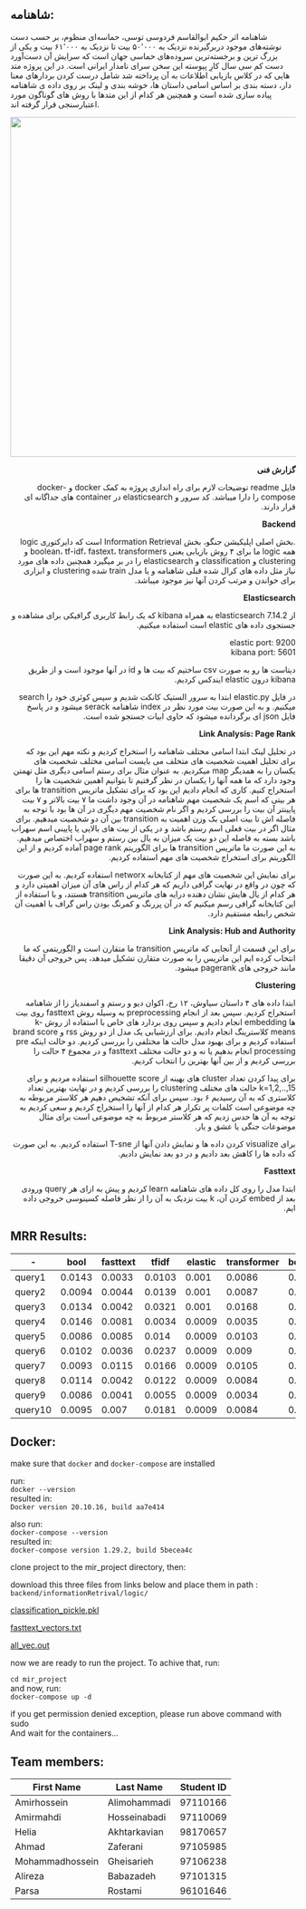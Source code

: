 ## شاهنامه:
شاهنامه اثر حکیم ابوالقاسم فردوسی توسی، حماسه‌ای منظوم، بر حسب دست نوشته‌های موجود دربرگیرنده نزدیک به ۵۰٬۰۰۰ بیت تا نزدیک به ۶۱٬۰۰۰ بیت و یکی از بزرگ‌ ترین و برجسته‌ترین سروده‌های حماسی جهان است که سرایش آن دست‌آورد دست‌ کم سی سال کارِ پیوسته این سخن‌ سرای نامدار ایرانی است.
در این پروژه متد هایی که در کلاس بازیابی اطلاعات به آن پرداخته شد شامل درست کردن بردارهای معنا دار، دسته بندی بر اساس اسامی داستان ها، خوشه بندی و لینک بر روی داده ی شاهنامه پیاده سازی شده است و همچنین هر کدام از این متدها با روش های گوناگون مورد اعتبارسنجی قرار گرفته اند. 


<p align="center">
<img src="https://github.com/IR1401-Spring-Final-Projects/Shahname1401-2_21/blob/main/backend/shahname.jpg" height="600">
</p>

<div dir="rtl">

<b>گزارش فنی</b>

فایل readme توضیحات لازم برای راه اندازی پروژه به کمک docker و docker-compose را دارا میباشد. کد سرور و elasticsearch در container های جداگانه ای قرار دارند.


<b>Backend</b>

.بخش اصلی اپلیکیشن جنگو، بخش Information Retrieval است که دایرکتوری logic همه logic ما برای ۴ روش بازیابی یعنی boolean، tf-idf، fastext، transformers و clustering و classification و elasticsearch را در بر میگیرد
همچنین داده های مورد نیاز مثل داده های کرال شده قبلی شاهنامه و یا مدل train شده clustering و ابزاری برای خواندن و مرتب کردن آنها نیز موجود میباشد.



<b>Elasticsearch</b>

از elasticsearch 7.14.2 به همراه kibana که یک رابط کاربری گرافیکی برای مشاهده و جستجوی داده های elastic است استفاده میکنیم.

elastic port: 9200
<br/>
kibana port: 5601

دیتاست ها رو به صورت csv ساختیم که بیت ها و id در آنها موجود است و از طریق kibana درون elastic ایندکس کردیم.

در فایل elastic.py ابتدا به سرور الستیک کانکت شدیم و سپس کوئری خود را search میکنیم. و به این صورت بیت مورد نظر در index شاهنامه serack میشود و در پاسخ فایل json ای برگردانده میشود که حاوی ابیات جستجو شده است.


<b>Link Analysis: Page Rank</b>


در تحلیل لینک ابتدا اسامی مختلف شاهنامه را استخراج کردیم و نکته مهم این بود که برای تحلیل اهمیت شخصیت های متخلف می بایست اسامی مختلف شخصیت های یکسان را به همدیگر map میکردیم. به عنوان مثال برای رستم اسامی دیگری مثل تهمتن وجود دارد که ما همه آنها را یکسان در نظر گرفتیم تا بتوانیم اهمین شخصیت ها را استخراج کنیم. کاری که انجام دادیم این بود که برای تشکیل ماتریس transition ها برای هر بیتی که اسم یک شخصیت مهم شاهنامه در آن وجود داشت ما ۷ بیت بالاتر و ۷ بیت پایینتر آن بیت را بررسی کردیم و اگر نام شخصیت مهم دیگری در آن ها بود با توجه به فاصله اش تا بیت اصلی بک وزن اهمیت به
transition
بین آن دو شخصیت میدهیم.
برای مثال اگر در بیت فعلی اسم رستم باشد و در یکی از بیت های بالایی یا پایینی اسم سهراب باشد بسته به فاصله این دو بیت یک میزان به یال بین رستم و سهراب اختصاص میدهیم. به این صورت ما ماتریس transition ها برای الگوریتم page rank آماده کردیم و از این الگوریتم برای استخراج شخصیت های مهم استفاده کردیم.

برای نمایش این شخصیت های مهم از کتابخانه networx استفاده کردیم. به این صورت که چون در واقع در نهایت گرافی داریم که هر کدام از راس های آن میزان اهمیتی دارد و هر کدام از یال هایش نشان دهنده درایه های ماتریس transition هستند، و با استفاده از این کتابخانه گرافی رسم میکنیم که در آن پررنگ و کمرنگ بودن راس گراف با اهمیت آن شخص رابطه مستقیم دارد.



<b>Link Analysis: Hub and Authority</b>

برای این قسمت از آنجایی که ماتریس transition ما متقارن است و الگوریتمی که ما انتخاب کرده ایم این ماتریس را به صورت متقارن تشکیل میدهد، پس خروجی آن دقیقا مانند خروجی های pagerank میشود.


<b>Clustering</b>

ابتدا داده های ۴ داستان سیاوش، ۱۲ رخ، اکوان دیو و رستم و اسفندیار زا از شاهنامه استخراج کردیم. سپس بعد از انجام preprocessing به وسیله روش fasttext روی بیت ها embedding انجام دادیم و سپس روی بردارد های خاص با استفاده از روش k-means کلاسترینگ انجام دادیم.
برای ارزشیابی یک مدل از دو روش rss و brand score استفاده کردیم و برای بهبود مدل حالت ها مختلفی را بررسی کردیم. دو حالت اینکه pre processing انجام بدهیم یا نه و دو حالت مختلف fasttext و در مجموع ۴ حالت را بررسی کردیم و از بین آنها بهترین را انتخاب کردیم.

برای پیدا کردن تعداد cluster های بهینه از silhouette score استفاده مردیم و برای k=1,2,..,15 حالت های مختلف clustering را بررسی کردیم و در نهایت بهترین تعداد کلاستری که به آن رسیدیم ۶ بود.
سپس برای آنکه تشخیص دهیم هر کلاستر مربوطه به چه موضوعی است کلمات پر تکرار هر کدام از آنها را استخراج کردیم و سعی کردیم به توجه به آن ها حدس زدیم که هر کلاستر مربوط به چه موضوعی است برای مثال موضوعات جنگی یا عشق و یار.

برای visualize کردن داده ها و نمایش دادن آنها از T-sne استفاده کردیم. به این صورت که داده ها را کاهش بعد دادیم و در دو بعد نمایش دادیم.

<b>Fasttext</b>

ابتدا مدل را روی کل داده های شاهنامه learn کردیم و پیش به ازای هر query ورودی بعد از embed کردن آن، k بیت نزدیک به آن را از نظر فاصله کسینوسی خروجی داده ایم.
</div>


## MRR Results:

 -|bool|fasttext|tfidf|elastic|transformer|bool_expanded|fasttext_expanded|tfidf_expanded|transformer_expanded|elastic_expanded
--- | --- | --- | --- |--- |--- |--- |--- |--- |--- |---
query1|0.0143|0.0033|0.0103|0.001|0.0086|0.0191|0.0101|0.0099|0.0116|0.0138
query2|0.0094|0.0044|0.0139|0.001|0.0087|0.0204|0.0096|0.0118|0.0085|0.0139
query3|0.0134|0.0042|0.0321|0.001|0.0168|0.0238|0.0103|0.0146|0.0072|0.0153
query4|0.0146|0.0081|0.0034|0.0009|0.0035|0.0195|0.0084|0.011|0.0085|0.0125
query5|0.0086|0.0085|0.014|0.0009|0.0103|0.0214|0.0115|0.0115|0.0104|0.015
query6|0.0102|0.0036|0.0237|0.0009|0.009|0.0234|0.0132|0.0162|0.0115|0.0149
query7|0.0093|0.0115|0.0166|0.0009|0.0105|0.0213|0.0136|0.0131|0.0088|0.0148
query8|0.0114|0.0042|0.0122|0.0009|0.0084|0.0167|0.0084|0.0104|0.0029|0.0107
query9|0.0086|0.0041|0.0055|0.0009|0.0034|0.017|0.0076|0.0094|0.0028|0.0106
query10|0.0095|0.007|0.0181|0.0009|0.0084|0.0217|0.0145|0.0135|0.0114|0.0154



## Docker:
make sure that `docker` and `docker-compose` are installed

run:\
`docker --version`\
resulted in:\
`Docker version 20.10.16, build aa7e414`

also run:\
`docker-compose --version`\
resulted in:\
`docker-compose version 1.29.2, build 5becea4c`

clone project to the mir_project directory, then:

download this three files from links below and place them in path : `backend/informationRetrival/logic/`

[classification_pickle.pkl](https://drive.google.com/file/d/1-1c4ODqDi_ssdwOw1ZiEQoJSODVmbboW/view?usp=sharing)

[fasttext_vectors.txt](https://drive.google.com/file/d/1P8yihfE6C8Kmi3VTSfr0CrvzovzL6hBn/view?usp=sharing)

[all_vec.out](https://drive.google.com/file/d/11KHGgkyaUyBUzGp1zqJkR75K6TdClkPq/view?usp=sharing)

now we are ready to run the project. To achive that, run:

`cd mir_project`\
and now, run:\
`docker-compose up -d`

if you get permission denied exception, please run above command with sudo \
And wait for the containers... 


## Team members:
|First Name|Last Name|Student ID|
|---|---|---|
|Amirhossein|Alimohammadi|97110166|
|Amirmahdi|Hosseinabadi|97110069|
|Helia|Akhtarkavian|98170657|
|Ahmad|Zaferani|97105985|
|Mohammadhossein|Gheisarieh|97106238|
|Alireza|Babazadeh|97101315|
|Parsa|Rostami|96101646|

